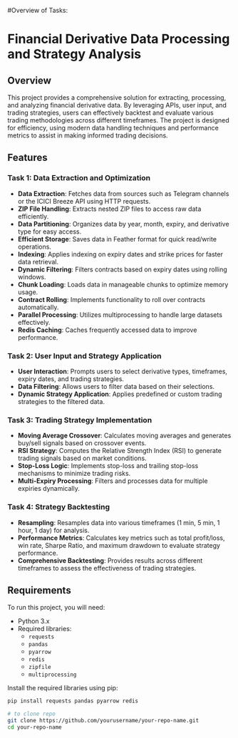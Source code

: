 #Overview of Tasks:
# Financial Derivative Data Processing and Strategy Analysis

## Overview

This project provides a comprehensive solution for extracting, processing, and analyzing financial derivative data. By leveraging APIs, user input, and trading strategies, users can effectively backtest and evaluate various trading methodologies across different timeframes. The project is designed for efficiency, using modern data handling techniques and performance metrics to assist in making informed trading decisions.

## Features

### Task 1: Data Extraction and Optimization
- **Data Extraction**: Fetches data from sources such as Telegram channels or the ICICI Breeze API using HTTP requests.
- **ZIP File Handling**: Extracts nested ZIP files to access raw data efficiently.
- **Data Partitioning**: Organizes data by year, month, expiry, and derivative type for easy access.
- **Efficient Storage**: Saves data in Feather format for quick read/write operations.
- **Indexing**: Applies indexing on expiry dates and strike prices for faster data retrieval.
- **Dynamic Filtering**: Filters contracts based on expiry dates using rolling windows.
- **Chunk Loading**: Loads data in manageable chunks to optimize memory usage.
- **Contract Rolling**: Implements functionality to roll over contracts automatically.
- **Parallel Processing**: Utilizes multiprocessing to handle large datasets effectively.
- **Redis Caching**: Caches frequently accessed data to improve performance.

### Task 2: User Input and Strategy Application
- **User Interaction**: Prompts users to select derivative types, timeframes, expiry dates, and trading strategies.
- **Data Filtering**: Allows users to filter data based on their selections.
- **Dynamic Strategy Application**: Applies predefined or custom trading strategies to the filtered data.

### Task 3: Trading Strategy Implementation
- **Moving Average Crossover**: Calculates moving averages and generates buy/sell signals based on crossover events.
- **RSI Strategy**: Computes the Relative Strength Index (RSI) to generate trading signals based on market conditions.
- **Stop-Loss Logic**: Implements stop-loss and trailing stop-loss mechanisms to minimize trading risks.
- **Multi-Expiry Processing**: Filters and processes data for multiple expiries dynamically.

### Task 4: Strategy Backtesting
- **Resampling**: Resamples data into various timeframes (1 min, 5 min, 1 hour, 1 day) for analysis.
- **Performance Metrics**: Calculates key metrics such as total profit/loss, win rate, Sharpe Ratio, and maximum drawdown to evaluate strategy performance.
- **Comprehensive Backtesting**: Provides results across different timeframes to assess the effectiveness of trading strategies.

## Requirements

To run this project, you will need:

- Python 3.x
- Required libraries:
  - `requests`
  - `pandas`
  - `pyarrow`
  - `redis`
  - `zipfile`
  - `multiprocessing`

Install the required libraries using pip:

```bash
pip install requests pandas pyarrow redis

# to clone repo
git clone https://github.com/yourusername/your-repo-name.git
cd your-repo-name

